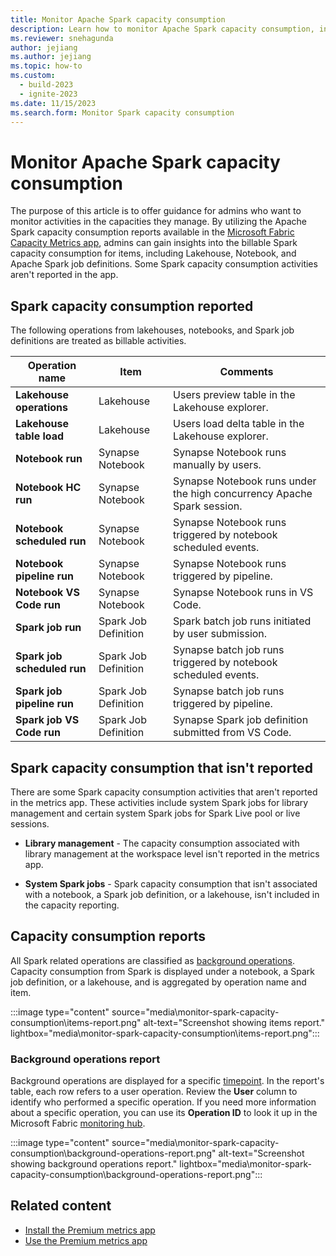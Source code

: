 ```yaml
---
title: Monitor Apache Spark capacity consumption
description: Learn how to monitor Apache Spark capacity consumption, including what operations are treated as billable activities.
ms.reviewer: snehagunda
author: jejiang
ms.author: jejiang
ms.topic: how-to
ms.custom:
  - build-2023
  - ignite-2023
ms.date: 11/15/2023
ms.search.form: Monitor Spark capacity consumption
---
```


# Monitor Apache Spark capacity consumption

The purpose of this article is to offer guidance for admins who want to monitor activities in the capacities they manage. By utilizing the Apache Spark capacity consumption reports available in the [Microsoft Fabric Capacity Metrics app](../enterprise/metrics-app.md), admins can gain insights into the billable Spark capacity consumption for items, including Lakehouse, Notebook, and Apache Spark job definitions. Some Spark capacity consumption activities aren't reported in the app.

## Spark capacity consumption reported

The following operations from lakehouses, notebooks, and Spark job definitions are treated as billable activities.

| Operation name | Item | Comments |
|--|--|--|
| **Lakehouse operations** | Lakehouse | Users preview table in the Lakehouse explorer. |
| **Lakehouse table load** | Lakehouse | Users load delta table in the Lakehouse explorer. |
| **Notebook run** | Synapse Notebook | Synapse Notebook runs manually by users. |
| **Notebook HC run** | Synapse Notebook | Synapse Notebook runs under the high concurrency Apache Spark session. |
| **Notebook scheduled run** | Synapse Notebook | Synapse Notebook runs triggered by notebook scheduled events. |
| **Notebook pipeline run** | Synapse Notebook | Synapse Notebook runs triggered by pipeline. |
| **Notebook VS Code run** | Synapse Notebook | Synapse Notebook runs in VS Code. |
| **Spark job run** | Spark Job Definition | Spark batch job runs initiated by user submission. |
| **Spark job scheduled run** | Spark Job Definition | Synapse batch job runs triggered by notebook scheduled events. |
| **Spark job pipeline run** | Spark Job Definition | Synapse batch job runs triggered by pipeline. |
| **Spark job VS Code run** | Spark Job Definition | Synapse Spark job definition submitted from VS Code. |

## Spark capacity consumption that isn't reported

There are some Spark capacity consumption activities that aren't reported in the metrics app. These activities include system Spark jobs for library management and certain system Spark jobs for Spark Live pool or live sessions.

* **Library management** - The capacity consumption associated with library management at the workspace level isn't reported in the metrics app.

* **System Spark jobs** - Spark capacity consumption that isn't associated with a notebook, a Spark job definition, or a lakehouse, isn't included in the capacity reporting.

## Capacity consumption reports

All Spark related operations are classified as [background operations](../enterprise/fabric-operations.md#background-operations). Capacity consumption from Spark is displayed under a notebook, a Spark job definition, or a lakehouse, and is aggregated by operation name and item.

:::image type="content" source="media\monitor-spark-capacity-consumption\items-report.png" alt-text="Screenshot showing items report." lightbox="media\monitor-spark-capacity-consumption\items-report.png":::

### Background operations report

Background operations are displayed for a specific [timepoint](../enterprise/metrics-app-timepoint-page.md). In the report's table, each row refers to a user operation. Review the **User** column to identify who performed a specific operation. If you need more information about a specific operation, you can use its **Operation ID** to look it up in the Microsoft Fabric [monitoring hub](../admin/monitoring-hub.md).

:::image type="content" source="media\monitor-spark-capacity-consumption\background-operations-report.png" alt-text="Screenshot showing background operations report." lightbox="media\monitor-spark-capacity-consumption\background-operations-report.png":::

## Related content

- [Install the Premium metrics app](/power-bi/enterprise/service-premium-install-app)
- [Use the Premium metrics app](/power-bi/enterprise/service-premium-metrics-app)
